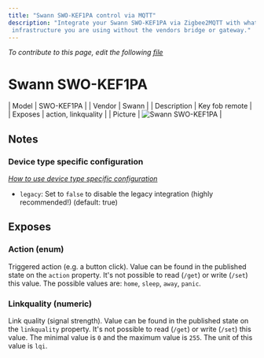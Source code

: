 ```yaml
---
title: "Swann SWO-KEF1PA control via MQTT"
description: "Integrate your Swann SWO-KEF1PA via Zigbee2MQTT with whatever smart home
 infrastructure you are using without the vendors bridge or gateway."
---
```


*To contribute to this page, edit the following
[file](https://github.com/Koenkk/zigbee2mqtt.io/blob/master/docs/devices/SWO-KEF1PA.md)*

# Swann SWO-KEF1PA

| Model | SWO-KEF1PA  |
| Vendor  | Swann  |
| Description | Key fob remote |
| Exposes | action, linkquality |
| Picture | ![Swann SWO-KEF1PA](../images/devices/SWO-KEF1PA.jpg) |

## Notes

### Device type specific configuration
*[How to use device type specific configuration](../information/configuration.md)*

* `legacy`: Set to `false` to disable the legacy integration (highly recommended!) (default: true)



## Exposes

### Action (enum)
Triggered action (e.g. a button click).
Value can be found in the published state on the `action` property.
It's not possible to read (`/get`) or write (`/set`) this value.
The possible values are: `home`, `sleep`, `away`, `panic`.

### Linkquality (numeric)
Link quality (signal strength).
Value can be found in the published state on the `linkquality` property.
It's not possible to read (`/get`) or write (`/set`) this value.
The minimal value is `0` and the maximum value is `255`.
The unit of this value is `lqi`.

